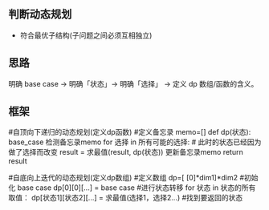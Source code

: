 ## 判断动态规划
* 符合最优子结构(子问题之间必须互相独立)

## 思路
明确 base case -> 明确「状态」-> 明确「选择」 -> 定义 dp 数组/函数的含义。
## 框架
#自顶向下递归的动态规划(定义dp函数)
#定义备忘录
memo=[]
def dp(状态):
    base_case
    检测备忘录memo
    for 选择 in 所有可能的选择:
        # 此时的状态已经因为做了选择而改变
        result = 求最值(result, dp(状态))
    更新备忘录memo
    return result

#自底向上迭代的动态规划(定义dp数组)
#定义数组
dp=[ [0]*dim1]*dim2
#初始化 base case
dp[0][0][...] = base case
#进行状态转移
for 状态 in 状态的所有取值：
    dp[状态1][状态2][...] = 求最值(选择1，选择2...)
#找到要返回的状态
